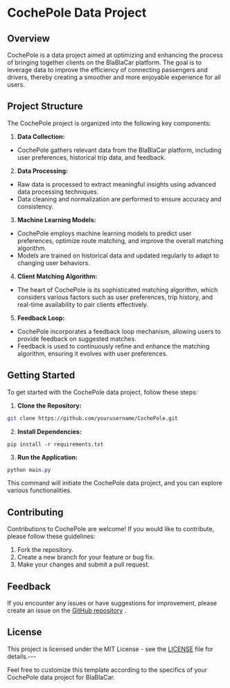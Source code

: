 # CochePole Data Project
## Overview

CochePole is a data project aimed at optimizing and enhancing the process of bringing together clients on the BlaBlaCar platform. The goal is to leverage data to improve the efficiency of connecting passengers and drivers, thereby creating a smoother and more enjoyable experience for all users.
## Project Structure

The CochePole project is organized into the following key components: 
1. **Data Collection:** 
- CochePole gathers relevant data from the BlaBlaCar platform, including user preferences, historical trip data, and feedback. 
2. **Data Processing:** 
- Raw data is processed to extract meaningful insights using advanced data processing techniques.
- Data cleaning and normalization are performed to ensure accuracy and consistency. 
3. **Machine Learning Models:** 
- CochePole employs machine learning models to predict user preferences, optimize route matching, and improve the overall matching algorithm.
- Models are trained on historical data and updated regularly to adapt to changing user behaviors. 
4. **Client Matching Algorithm:** 
- The heart of CochePole is its sophisticated matching algorithm, which considers various factors such as user preferences, trip history, and real-time availability to pair clients effectively. 
5. **Feedback Loop:** 
- CochePole incorporates a feedback loop mechanism, allowing users to provide feedback on suggested matches.
- Feedback is used to continuously refine and enhance the matching algorithm, ensuring it evolves with user preferences.
## Getting Started

To get started with the CochePole data project, follow these steps: 
1. **Clone the Repository:** 

```bash
git clone https://github.com/yourusername/CochePole.git
``` 
2. **Install Dependencies:** 

```Copy code
pip install -r requirements.txt
``` 
3. **Run the Application:** 

```css
python main.py
```



This command will initiate the CochePole data project, and you can explore various functionalities.
## Contributing

Contributions to CochePole are welcome! If you would like to contribute, please follow these guidelines:
1. Fork the repository.
2. Create a new branch for your feature or bug fix.
3. Make your changes and submit a pull request.
## Feedback

If you encounter any issues or have suggestions for improvement, please create an issue on the [GitHub repository]() .
## License

This project is licensed under the MIT License - see the [LICENSE]()  file for details.---

Feel free to customize this template according to the specifics of your CochePole data project for BlaBlaCar.
